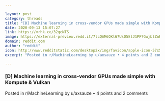 ```yaml
---

layout: post
category: threads
title: "[D] Machine learning in cross-vendor GPUs made simple with Kompute &amp; Vulkan"
date: 2020-09-13 15:07:27
link: https://vrhk.co/32qcNTS
image: https://external-preview.redd.it/7lLQAM6QKl67UsD5ElJ1PF7GwjblZnPcXgdqHv64b_A.jpg?width=800&height=418.848167539&auto=webp&crop=800:418.848167539,smart&s=7084da6114210f0d44f031786974d0b82d5a8e37
domain: reddit.com
author: "reddit"
icon: http://www.redditstatic.com/desktop2x/img/favicon/apple-icon-57x57.png
excerpt: "Posted in r/MachineLearning by u/axsauze • 4 points and 2 comments"

---
```


### [D] Machine learning in cross-vendor GPUs made simple with Kompute &amp; Vulkan

Posted in r/MachineLearning by u/axsauze • 4 points and 2 comments
